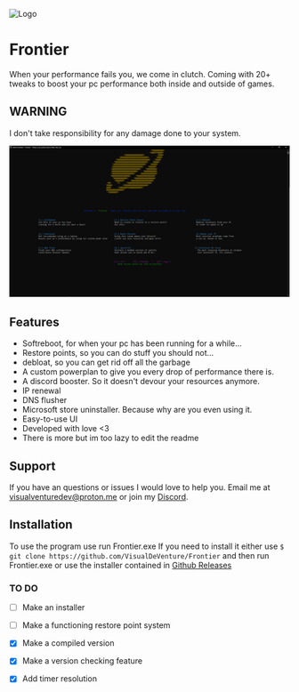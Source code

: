 
![Logo](https://i.imgur.com/dNwR4F6.png)

# Frontier

When your performance fails you, we come in clutch. Coming with 20+ tweaks to boost your pc performance both inside and outside of games.


## WARNING
 I don't take responsibility for any damage done to your system.


![Image](images/Image1.png)


## Features

- Softreboot, for when your pc has been running for a while...
- Restore points, so you can do stuff you should not...
- debloat, so you can get rid off all the garbage
- A custom powerplan to give you every drop of performance there is.
- A discord booster. So it doesn't devour your resources anymore.
- IP renewal
- DNS flusher
- Microsoft store uninstaller. Because why are you even using it.
- Easy-to-use UI
- Developed with love <3
- There is more but im too lazy to edit the readme


## Support

If you have an questions or issues I would love to help you. Email me at visualventuredev@proton.me or join my [Discord](https://discord.gg/GkhwF53JbF).


## Installation

To use the program use run Frontier.exe 
If you need to install it either use `$ git clone https://github.com/VisualDeVenture/Frontier` and then run Frontier.exe or use the installer contained in [Github Releases](https://github.com/VisualDeVenture/Frontier/releases)

### TO DO
- [ ] Make an installer
- [ ] Make a functioning restore point system
- [x] Make a compiled version
- [x] Make a version checking feature
- [x] Add timer resolution

    
